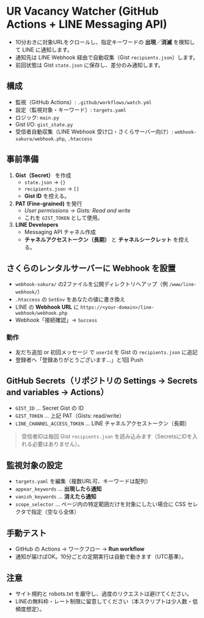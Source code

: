 # UR Vacancy Watcher (GitHub Actions + LINE Messaging API)

- 10分おきに対象URLをクロールし、指定キーワードの **出現**／**消滅** を検知して LINE に通知します。
- 通知先は LINE Webhook 経由で自動収集（Gist `recipients.json`）します。
- 前回状態は Gist `state.json` に保存し、差分のみ通知します。

## 構成

- 監視（GitHub Actions）: `.github/workflows/watch.yml`
- 設定（監視対象・キーワード）: `targets.yaml`
- ロジック: `main.py`
- Gist I/O: `gist_state.py`
- 受信者自動収集（LINE Webhook 受け口・さくらサーバー向け）: `webhook-sakura/webhook.php`, `.htaccess`

## 事前準備

1. **Gist（Secret）** を作成
   - `state.json` → `{}`
   - `recipients.json` → `[]`
   - **Gist ID** を控える。
2. **PAT (Fine-grained)** を発行
   - _User permissions → Gists: Read and write_
   - これを `GIST_TOKEN` として使用。
3. **LINE Developers**
   - Messaging API チャネル作成
   - **チャネルアクセストークン（長期）** と **チャネルシークレット** を控える。

## さくらのレンタルサーバーに Webhook を設置

- `webhook-sakura/` の2ファイルを公開ディレクトリへアップ（例 `/www/line-webhook/`）
- `.htaccess` の `SetEnv` をあなたの値に書き換え
- LINE の **Webhook URL** に `https://<your-domain>/line-webhook/webhook.php`
- Webhook「接続確認」→ `Success`

### 動作

- 友だち追加 or 初回メッセージ で `userId` を Gist の `recipients.json` に追記
- 登録者へ「登録ありがとうございます…」と1回 Push

## GitHub Secrets（リポジトリの Settings → Secrets and variables → Actions）

- `GIST_ID` … Secret Gist の ID
- `GIST_TOKEN` … 上記 PAT（Gists: read/write）
- `LINE_CHANNEL_ACCESS_TOKEN` … LINE チャネルアクセストークン（長期）

> 受信者IDは毎回 Gist `recipients.json` を読み込みます（SecretsにIDを入れる必要はありません）。

## 監視対象の設定

- `targets.yaml` を編集（複数URL可、キーワードは配列）
- `appear_keywords` … **出現したら通知**
- `vanish_keywords` … **消えたら通知**
- `scope_selector` … ページ内の特定範囲だけを対象にしたい場合に CSS セレクタで指定（空なら全体）

## 手動テスト

- GitHub の Actions → ワークフロー → **Run workflow**
- 通知が届けばOK。10分ごとの定期実行は自動で動きます（UTC基準）。

## 注意

- サイト規約と robots.txt を厳守し、過度のリクエストは避けてください。
- LINEの無料枠・レート制限に留意してください（本スクリプトは少人数・低頻度想定）。
